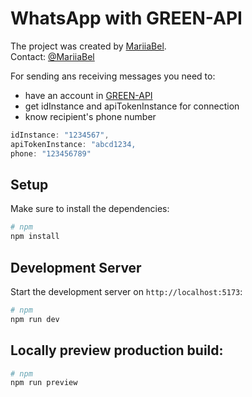 # WhatsApp with GREEN-API
The project was created by [MariiaBel](https://smartcall-mariiabel.vercel.app/). <br />
Contact: [@MariiaBel](https://t.me/MariiaBel)


For sending ans receiving messages you need to:

* have an account in [GREEN-API](https://green-api.com/) 
* get idInstance and apiTokenInstance for connection 
* know recipient's phone number

```js 
idInstance: "1234567",
apiTokenInstance: "abcd1234,
phone: "123456789"

```

## Setup

Make sure to install the dependencies:

```bash
# npm
npm install
```

## Development Server

Start the development server on `http://localhost:5173`:

```bash
# npm
npm run dev

```

## Locally preview production build:

```bash
# npm
npm run preview

```



